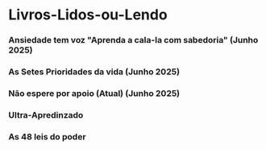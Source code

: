 # Livros-Lidos-ou-Lendo

### Ansiedade tem voz "Aprenda a cala-la com sabedoria" (Junho 2025)

### As Setes Prioridades da vida  (Junho 2025)

### Não espere por apoio (Atual) (Junho 2025)

### Ultra-Apredinzado

### As 48 leis do poder
